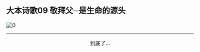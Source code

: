 
## 大本诗歌09 敬拜父─是生命的源头

<img alt="0" data-original="https://cdn.jsdelivr.net/gh/k34869/shi/data/d0097/0">

---

<p style="text-align: center">到底了...</p>

<script src="/js/dist-view.js"></script>